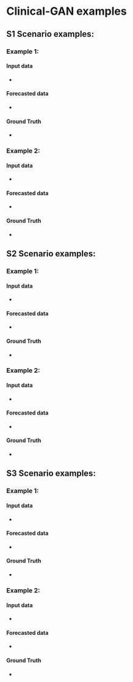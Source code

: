 
# Clinical-GAN examples

## S1 Scenario examples:

### Example 1:
#### Input data
-
#### Forecasted data
-
#### Ground Truth
-

### Example 2:

#### Input data
-
#### Forecasted data
-
#### Ground Truth
-

## S2 Scenario examples:

### Example 1:
#### Input data
-
#### Forecasted data
-
#### Ground Truth
-

### Example 2:

#### Input data
-
#### Forecasted data
-
#### Ground Truth
-


## S3 Scenario examples:

### Example 1:
#### Input data
-
#### Forecasted data
-
#### Ground Truth
-

### Example 2:

#### Input data
-
#### Forecasted data
-
#### Ground Truth
-
